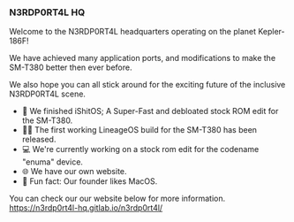 ### N3RDP0RT4L HQ

Welcome to the N3RDP0RT4L headquarters operating on the planet Kepler-186F!

We have achieved many application ports, and modifications to make the SM-T380 better then ever before.

We also hope you can all stick around for the exciting future of the inclusive N3RDP0RT4L scene.

- 📱 We finished iShitOS; A Super-Fast and debloated stock ROM edit for the SM-T380.
- 🧑‍💻 The first working LineageOS build for the SM-T380 has been released.
- 💻 We're currently working on a stock rom edit for the codename "enuma" device.
- 🌐 We have our own website.
- 🍎 Fun fact: Our founder likes MacOS.

You can check our our website below for more information.
https://n3rdp0rt4l-hq.gitlab.io/n3rdp0rt4l/
